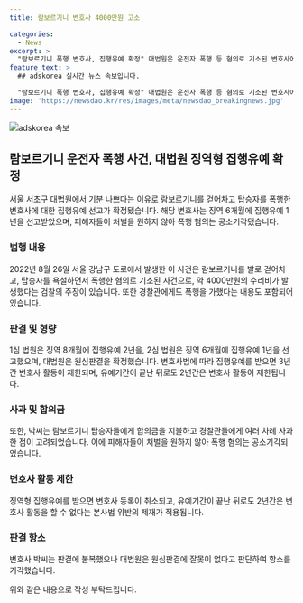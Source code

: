 ```yaml
---
title: 람보르기니 변호사 4000만원 고소

categories:
  - News
excerpt: >
  "람보르기니 폭행 변호사, 집행유예 확정" 대법원은 운전자 폭행 등 혐의로 기소된 변호사에 대한 징역 6개월에 집행유예 1년을 선고한 원심을 확정했다. 람보르기니를 걷어차고 탑승자 폭행, 수리비 약 4000만원 발생 등의 혐의로 공소장에 적었으며, 피해자들이 처벌을 원하지 않아 폭행 혐의는 공소기각됐다. 변호사는 실형은 피했으나 3년간 변호사 활동이 불가능해졌다.
feature_text: >
  ## adskorea 실시간 뉴스 속보입니다.

  "람보르기니 폭행 변호사, 집행유예 확정" 대법원은 운전자 폭행 등 혐의로 기소된 변호사에 대한 징역 6개월에 집행유예 1년을 선고한 원심을 확정했다. 람보르기니를 걷어차고 탑승자 폭행, 수리비 약 4000만원 발생 등의 혐의로 공소장에 적었으며, 피해자들이 처벌을 원하지 않아 폭행 혐의는 공소기각됐다. 변호사는 실형은 피했으나 3년간 변호사 활동이 불가능해졌다.
image: 'https://newsdao.kr/res/images/meta/newsdao_breakingnews.jpg'
---
```


<p><img src="https://newsdao.kr/res/images/meta/newsdao_breakingnews.jpg" alt="adskorea 속보" /></p>

<h2 data-ke-size="size26">람보르기니 운전자 폭행 사건, 대법원 징역형 집행유예 확정</h2>

<p data-ke-size="size16">서울 서초구 대법원에서 기분 나쁘다는 이유로 람보르기니를 걷어차고 탑승자를 폭행한 변호사에 대한 집행유예 선고가 확정됐습니다. 해당 변호사는 징역 6개월에 집행유예 1년을 선고받았으며, 피해자들이 처벌을 원하지 않아 폭행 혐의는 공소기각됐습니다.</p>

<h3><b>범행 내용</b></h3>

<p data-ke-size="size16">2022년 8월 26일 서울 강남구 도로에서 발생한 이 사건은 람보르기니를 발로 걷어차고, 탑승자를 욕설하면서 폭행한 혐의로 기소된 사건으로, 약 4000만원의 수리비가 발생했다는 검찰의 주장이 있습니다. 또한 경찰관에게도 폭행을 가했다는 내용도 포함되어 있습니다.</p>

<h3><b>판결 및 형량</b></h3>

<p data-ke-size="size16">1심 법원은 징역 8개월에 집행유예 2년을, 2심 법원은 징역 6개월에 집행유예 1년을 선고했으며, 대법원은 원심판결을 확정했습니다. 변호사법에 따라 집행유예를 받으면 3년간 변호사 활동이 제한되며, 유예기간이 끝난 뒤로도 2년간은 변호사 활동이 제한됩니다.</p>

<h3><b>사과 및 합의금</b></h3>

<p data-ke-size="size16">또한, 박씨는 람보르기니 탑승자들에게 합의금을 지불하고 경찰관들에게 여러 차례 사과한 점이 고려되었습니다. 이에 피해자들이 처벌을 원하지 않아 폭행 혐의는 공소기각되었습니다.</p>

<h3><b>변호사 활동 제한</b></h3>

<p data-ke-size="size16">징역형 집행유예를 받으면 변호사 등록이 취소되고, 유예기간이 끝난 뒤로도 2년간은 변호사 활동을 할 수 없다는 본사법 위반의 제재가 적용됩니다.</p>

<h3><b>판결 항소</b></h3>

<p data-ke-size="size16">변호사 박씨는 판결에 불복했으나 대법원은 원심판결에 잘못이 없다고 판단하여 항소를 기각했습니다.</p>

<p>위와 같은 내용으로 작성 부탁드립니다.</p>

